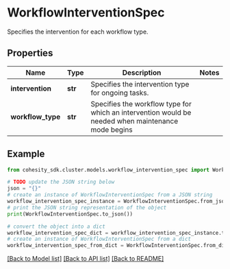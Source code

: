 # WorkflowInterventionSpec

Specifies the intervention for each workflow type.

## Properties

Name | Type | Description | Notes
------------ | ------------- | ------------- | -------------
**intervention** | **str** | Specifies the intervention type for ongoing tasks. | 
**workflow_type** | **str** | Specifies the workflow type for which an intervention would be needed when maintenance mode begins | 

## Example

```python
from cohesity_sdk.cluster.models.workflow_intervention_spec import WorkflowInterventionSpec

# TODO update the JSON string below
json = "{}"
# create an instance of WorkflowInterventionSpec from a JSON string
workflow_intervention_spec_instance = WorkflowInterventionSpec.from_json(json)
# print the JSON string representation of the object
print(WorkflowInterventionSpec.to_json())

# convert the object into a dict
workflow_intervention_spec_dict = workflow_intervention_spec_instance.to_dict()
# create an instance of WorkflowInterventionSpec from a dict
workflow_intervention_spec_from_dict = WorkflowInterventionSpec.from_dict(workflow_intervention_spec_dict)
```
[[Back to Model list]](../README.md#documentation-for-models) [[Back to API list]](../README.md#documentation-for-api-endpoints) [[Back to README]](../README.md)


